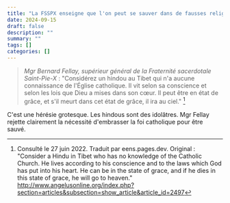 ```yaml
---
title: "La FSSPX enseigne que l'on peut se sauver dans de fausses religions"
date: 2024-09-15
draft: false
description: ""
summary: ""
tags: []
categories: []
---
```


> *Mgr Bernard Fellay, supérieur général de la Fraternité sacerdotale Saint-Pie-X* : "Considérez un hindou au Tibet qui n'a aucune connaissance de l'Église catholique. Il vit selon sa conscience et selon les lois que Dieu a mises dans son cœur. Il peut être en état de grâce, et s'il meurt dans cet état de grâce, il ira au ciel." [^1]

[^1]: Consulté le 27 juin 2022. Traduit par eens.pages.dev. Original : "Consider a Hindu in Tibet who has no knowledge of the Catholic Church. He lives according to his conscience and to the laws which God has put into his heart. He can be in the state of grace, and if he dies in this state of grace, he will go to heaven." http://www.angelusonline.org/index.php?section=articles&subsection=show_article&article_id=2497

C'est une hérésie grotesque. Les hindous sont des idolâtres. Mgr Fellay rejette clairement la nécessité d'embrasser la foi catholique pour être sauvé.



